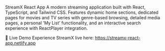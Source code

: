 StreamX React App
A modern streaming application built with React, TypeScript, and Tailwind CSS. Features dynamic home sections, dedicated pages for movies and TV series with genre-based browsing, detailed media pages, a personal 'My List' functionality, and an interactive search experience with ReactPlayer integration.

🚀 Live Demo
Experience StreamX live here:
https://streamx-react-app.netlify.app
